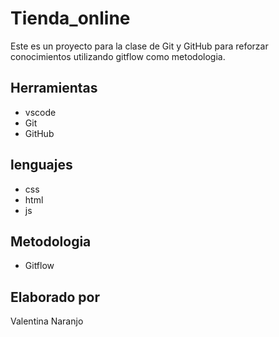 # Tienda_online
Este es un proyecto para la clase de Git y GitHub para reforzar conocimientos utilizando gitflow como metodologia.

## Herramientas 
* vscode
* Git
* GitHub

## lenguajes
* css
* html
* js

## Metodologia
* Gitflow

## Elaborado por 
Valentina Naranjo